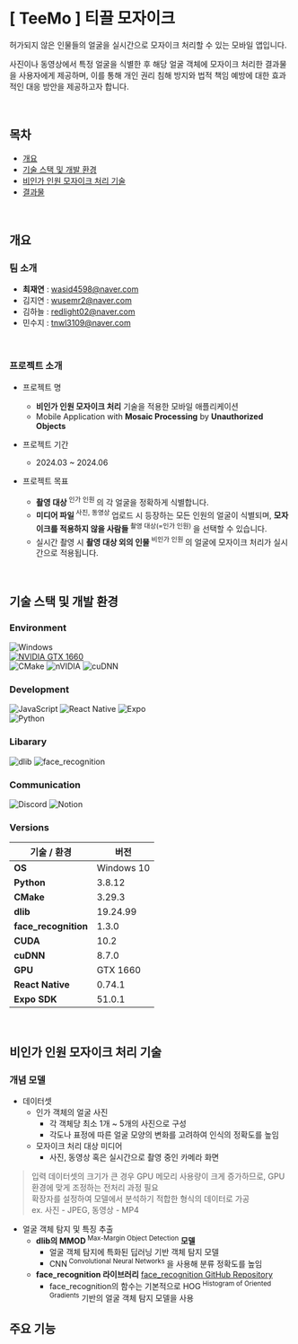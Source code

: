 # [ TeeMo ] 티끌 모자이크

허가되지 않은 인물들의 얼굴을 실시간으로 모자이크 처리할 수 있는 모바일 앱입니다.

사진이나 동영상에서 특정 얼굴을 식별한 후 해당 얼굴 객체에 모자이크 처리한 결과물을 사용자에게 제공하며, 이를 통해 개인 권리 침해 방지와 법적 책임 예방에 대한 효과적인 대응 방안을 제공하고자 합니다.

<br/>

## 목차
* [개요](#개요)
* [기술 스택 및 개발 환경](#기술-스택-및-개발-환경)
* [비인가 인원 모자이크 처리 기술](#비인가-인원-모자이크-처리-기술)
* [결과물](#결과물)

<br/>

## 개요

### 팀 소개

* **최재연** : <wasid4598@naver.com>
* 김지연 : <wusemr2@naver.com>
* 김하늘 : <redlight02@naver.com>
* 민수지 : <tnwl3109@naver.com>

<br/>

### 프로젝트 소개

* 프로젝트 명
  - **비인가 인원 모자이크 처리** 기술을 적용한 모바일 애플리케이션
  - Mobile Application with **Mosaic Processing** by **Unauthorized Objects**
 
* 프로젝트 기간
  - 2024.03 ~ 2024.06

* 프로젝트 목표
  - **촬영 대상**<sup> 인가 인원 </sup>의 각 얼굴을 정확하게 식별합니다.
  - **미디어 파일**<sup> 사진, 동영상 </sup>업로드 시 등장하는 모든 인원의 얼굴이 식별되며,
    **모자이크를 적용하지 않을 사람들**<sup> 촬영 대상(=인가 인원) </sup>을 선택할 수 있습니다.
  - 실시간 촬영 시 **촬영 대상 외의 인물**<sup> 비인가 인원 </sup>의 얼굴에 모자이크 처리가 실시간으로 적용됩니다.
    
<br/>

## 기술 스택 및 개발 환경

### Environment

![Windows](https://img.shields.io/badge/Windows-0078D6?style=for-the-badge&logo=windows&logoColor=white)
<br/>
[![NVIDIA GTX 1660](https://img.shields.io/badge/nVIDIA%20GTX%201660-%2376B900.svg?style=for-the-badge&logo=nVIDIA&logoColor=white)](https://www.nvidia.com/)
<br/>
![CMake](https://img.shields.io/badge/CMake-%23008FBA.svg?style=for-the-badge&logo=cmake&logoColor=white)
![nVIDIA](https://img.shields.io/badge/cuda-000000.svg?style=for-the-badge&logo=nVIDIA&logoColor=green)
![cuDNN](https://img.shields.io/badge/cuDNN-FF3D00?style=for-the-badge&logo=nVIDIA&logoColor=white)


### Development

![JavaScript](https://img.shields.io/badge/javascript-%23323330.svg?style=for-the-badge&logo=javascript&logoColor=%23F7DF1E)
![React Native](https://img.shields.io/badge/react_native-%2320232a.svg?style=for-the-badge&logo=react&logoColor=%2361DAFB)
![Expo](https://img.shields.io/badge/expo-1C1E24?style=for-the-badge&logo=expo&logoColor=#D04A37)
<br/>
![Python](https://img.shields.io/badge/python-3670A0?style=for-the-badge&logo=python&logoColor=ffdd54)

### Libarary

![dlib](https://img.shields.io/badge/dlib-5C8BF5?style=for-the-badge&logo=dlib&logoColor=white)
![face_recognition](https://img.shields.io/badge/face_recognition-8C3B3B?style=for-the-badge&logo=python&logoColor=white)

### Communication
![Discord](https://img.shields.io/badge/Discord-%235865F2.svg?style=for-the-badge&logo=discord&logoColor=white)
![Notion](https://img.shields.io/badge/Notion-%23000000.svg?style=for-the-badge&logo=notion&logoColor=white)

### Versions

| 기술 / 환경          | 버전         |
|-------------------|-------------|
| **OS**            | Windows 10  |
| **Python**        | 3.8.12      |
| **CMake**         | 3.29.3      |
| **dlib**          | 19.24.99    |
| **face_recognition** | 1.3.0    |
| **CUDA**          | 10.2        |
| **cuDNN**         | 8.7.0       |
| **GPU**           | GTX 1660    |
| **React Native**  | 0.74.1      |
| **Expo SDK**      | 51.0.1      |

<br/>

## 비인가 인원 모자이크 처리 기술

### 개념 모델
<!-- 개념 모델 이미지 추가 -->

* 데이터셋
  + 인가 객체의 얼굴 사진
    - 각 객체당 최소 1개 ~ 5개의 사진으로 구성
    - 각도나 표정에 따른 얼굴 모양의 변화를 고려하여 인식의 정확도를 높임
  + 모자이크 처리 대상 미디어
    - 사진, 동영상 혹은 실시간으로 촬영 중인 카메라 화면
> 입력 데이터셋의 크기가 큰 경우 GPU 메모리 사용량이 크게 증가하므로, GPU 환경에 맞게 조정하는 전처리 과정 필요<br/>
> 확장자를 설정하여 모델에서 분석하기 적합한 형식의 데이터로 가공<br/>
> ex. 사진 - JPEG, 동영상 - MP4

* 얼굴 객체 탐지 및 특징 추출
  + **dlib의 MMOD**<sup> Max-Margin Object Detection</sup> **모델**
    - 얼굴 객체 탐지에 특화된 딥러닝 기반 객체 탐지 모델
    - CNN<sup> Convolutional Neural Networks </sup>을 사용해 분류 정확도를 높임
  + **face_recognition 라이브러리** [face_recognition GitHub Repository](https://github.com/ageitgey/face_recognition)
    - face_recognition의 함수는 기본적으로 HOG<sup> Histogram of Oriented Gradients</sup> 기반의 얼굴 객체 탐지 모델을 사용

## 주요 기능
